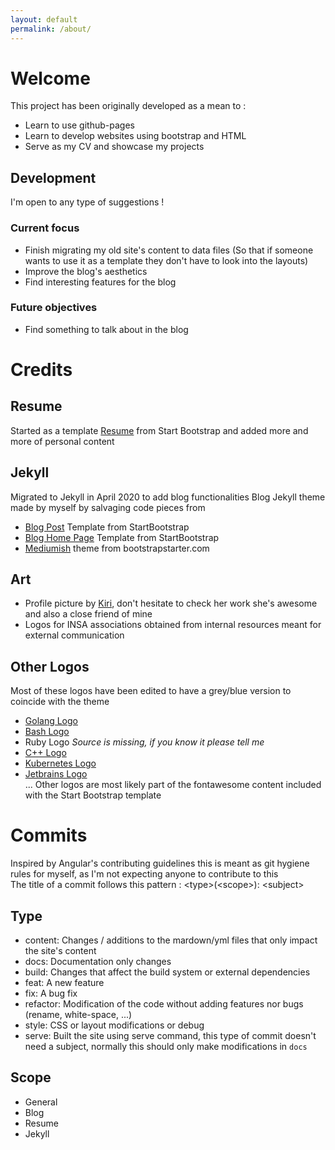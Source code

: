 ```yaml
---
layout: default
permalink: /about/
---
```


# Welcome

This project has been originally developed as a mean to :
- Learn to use github-pages
- Learn to develop websites using bootstrap and HTML
- Serve as my CV and showcase my projects

## Development

I'm open to any type of suggestions !

### Current focus

- Finish migrating my old site's content to data files (So that if someone wants to use it as a template they don't have to look into the layouts)
- Improve the blog's aesthetics
- Find interesting features for the blog

### Future objectives

- Find something to talk about in the blog

# Credits

## Resume
Started as a template [Resume](https://github.com/BlackrockDigital/startbootstrap-resume) from Start Bootstrap and added more and more of personal content

## Jekyll
Migrated to Jekyll in April 2020 to add blog functionalities
Blog Jekyll theme made by myself by salvaging code pieces from 
- [Blog Post](https://github.com/BlackrockDigital/startbootstrap-blog-post) Template from StartBootstrap
- [Blog Home Page](https://github.com/BlackrockDigital/startbootstrap-blog-home) Template from StartBootstrap
- [Mediumish](https://github.com/wowthemesnet/mediumish-theme-jekyll/) theme from bootstrapstarter.com

## Art
- Profile picture by [Kiri](http://www.kiri-illustratrice.com/), don't hesitate to check her work she's awesome and also a close friend of mine
- Logos for INSA associations obtained from internal resources meant for external communication

## Other Logos
Most of these logos have been edited to have a grey/blue version to coincide with the theme  
- [Golang Logo](https://blog.golang.org/go-brand) 
- [Bash Logo](https://bashlogo.com/)  
- Ruby Logo *Source is missing, if you know it please tell me*  
- [C++ Logo](https://freebiesupply.com/logos/c-logo/)  
- [Kubernetes Logo](https://www.vectorlogo.zone/logos/kubernetes/index.html)  
- [Jetbrains Logo](https://www.jetbrains.com/company/brand/logos/)  
... Other logos are most likely part of the fontawesome content included with the Start Bootstrap template

# Commits

Inspired by Angular's contributing guidelines this is meant as git hygiene rules for myself, as I'm not expecting anyone to contribute to this   
The title of a commit follows this pattern : \<type>(\<scope>): \<subject>

## Type
- content: Changes / additions to the mardown/yml files that only impact the site's content
- docs: Documentation only changes
- build: Changes that affect the build system or external dependencies
- feat: A new feature
- fix: A bug fix
- refactor: Modification of the code without adding features nor bugs (rename, white-space, ...)
- style: CSS or layout modifications or debug
- serve: Built the site using serve command, this type of commit doesn't need a subject, normally this should only make modifications in ```docs``` 

## Scope
- General
- Blog
- Resume
- Jekyll